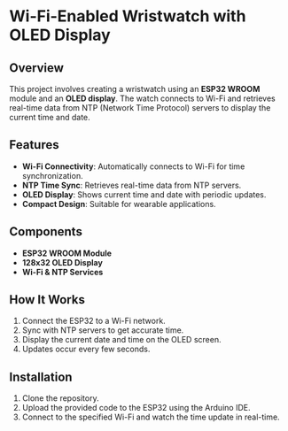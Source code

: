 # Wi-Fi-Enabled Wristwatch with OLED Display

## Overview
This project involves creating a wristwatch using an **ESP32 WROOM** module and an **OLED display**. The watch connects to Wi-Fi and retrieves real-time data from NTP (Network Time Protocol) servers to display the current time and date.

## Features
- **Wi-Fi Connectivity**: Automatically connects to Wi-Fi for time synchronization.
- **NTP Time Sync**: Retrieves real-time data from NTP servers.
- **OLED Display**: Shows current time and date with periodic updates.
- **Compact Design**: Suitable for wearable applications.

## Components
- **ESP32 WROOM Module**
- **128x32 OLED Display**
- **Wi-Fi & NTP Services**

## How It Works
1. Connect the ESP32 to a Wi-Fi network.
2. Sync with NTP servers to get accurate time.
3. Display the current date and time on the OLED screen.
4. Updates occur every few seconds.

## Installation
1. Clone the repository.
2. Upload the provided code to the ESP32 using the Arduino IDE.
3. Connect to the specified Wi-Fi and watch the time update in real-time.
